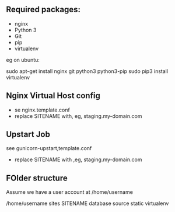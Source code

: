 ## Required packages:

* nginx
* Python 3
* Git
* pip
* virtualenv

eg on ubuntu:

   sudo apt-get install nginx git python3 python3-pip
   sudo pip3 install virtualenv

   ## Nginx Virtual Host config

   * se nginx.template.conf
   * replace SITENAME with, eg, staging.my-domain.com

   ## Upstart Job
   see gunicorn-upstart,template.conf
   * replace SITENAME with ,eg, staging.my-domain.com

   ## FOlder structure

   Assume we have a user account at /home/username

   /home/username
       sites
           SITENAME
                 database
                 source
                 static
                 virtualenv

